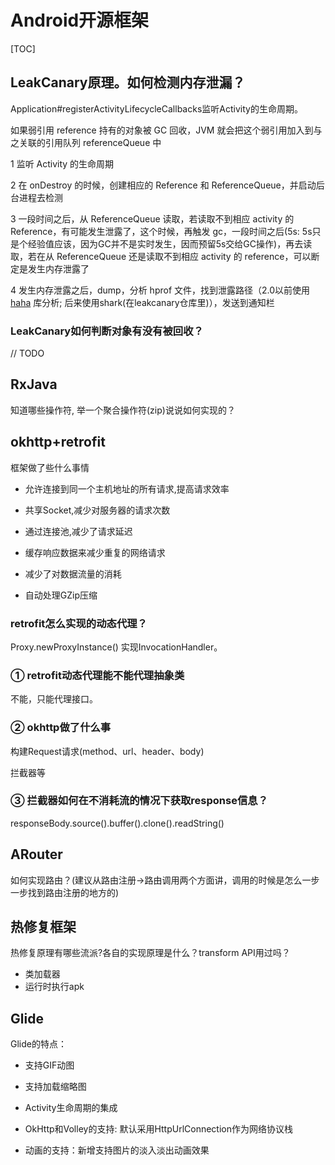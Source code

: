 # Android开源框架

[TOC]

## LeakCanary原理。如何检测内存泄漏？

Application#registerActivityLifecycleCallbacks监听Activity的生命周期。

如果弱引用 reference 持有的对象被 GC 回收，JVM 就会把这个弱引用加入到与之关联的引用队列 referenceQueue 中

1 监听 Activity 的生命周期

2 在 onDestroy 的时候，创建相应的 Reference 和 ReferenceQueue，并启动后台进程去检测

3 一段时间之后，从 ReferenceQueue 读取，若读取不到相应 activity 的 Reference，有可能发生泄露了，这个时候，再触发 gc，一段时间之后(5s: 5s只是个经验值应该，因为GC并不是实时发生，因而预留5s交给GC操作)，再去读取，若在从 ReferenceQueue 还是读取不到相应 activity 的 reference，可以断定是发生内存泄露了

4 发生内存泄露之后，dump，分析 hprof 文件，找到泄露路径（2.0以前使用 [haha][haha] 库分析; 后来使用shark(在leakcanary仓库里)），发送到通知栏

[haha]: https://www.jianshu.com/p/31d2da927614

### LeakCanary如何判断对象有没有被回收？

// TODO


## RxJava

知道哪些操作符,  举一个聚合操作符(zip)说说如何实现的？

## okhttp+retrofit

框架做了些什么事情

- 允许连接到同一个主机地址的所有请求,提高请求效率

- 共享Socket,减少对服务器的请求次数

- 通过连接池,减少了请求延迟

- 缓存响应数据来减少重复的网络请求

- 减少了对数据流量的消耗

- 自动处理GZip压缩

### retrofit怎么实现的动态代理？

Proxy.newProxyInstance() 实现InvocationHandler。


### ① retrofit动态代理能不能代理抽象类

不能，只能代理接口。

### ② okhttp做了什么事

构建Request请求(method、url、header、body)

拦截器等

### ③ 拦截器如何在不消耗流的情况下获取response信息？

responseBody.source().buffer().clone().readString()

## ARouter

如何实现路由？(建议从路由注册->路由调用两个方面讲，调用的时候是怎么一步一步找到路由注册的地方的)

## 热修复框架

热修复原理有哪些流派?各自的实现原理是什么？transform API用过吗？

- 类加载器
- 运行时执行apk

## Glide

Glide的特点：

- 支持GIF动图

- 支持加载缩略图

- Activity生命周期的集成

- OkHttp和Volley的支持: 默认采用HttpUrlConnection作为网络协议栈

- 动画的支持：新增支持图片的淡入淡出动画效果